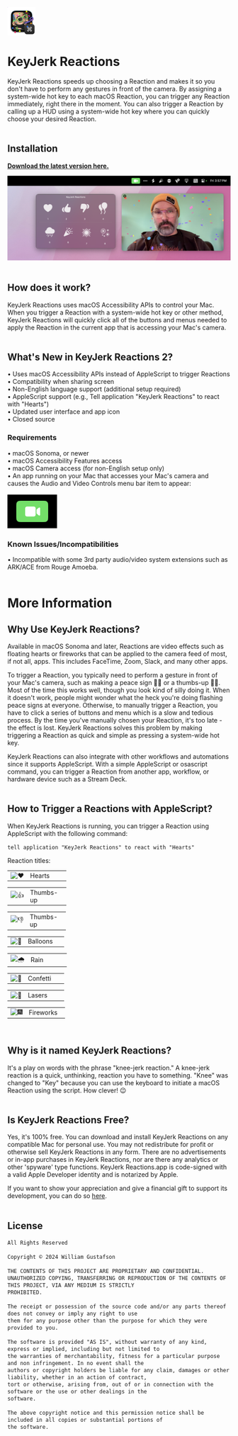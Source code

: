 ![alt text](https://raw.githubusercontent.com/x74353/KeyJerk-Reactions/main/images/KeyJerk-Reactions-App-Icon.png)

# KeyJerk Reactions
KeyJerk Reactions speeds up choosing a Reaction and makes it so you don't have to perform any gestures in front of the camera. By assigning a system-wide hot key to each macOS Reaction, you can trigger any Reaction immediately, right there in the moment. You can also trigger a Reaction by calling up a HUD using a system-wide hot key where you can quickly choose your desired Reaction. 
<BR><BR>

## Installation
**[Download the latest version here.](https://github.com/x74353/KeyJerk-Reactions/raw/main/DMG/KeyJerk%20Reactions.dmg)**

![alt text](https://raw.githubusercontent.com/x74353/KeyJerk-Reactions/main/images/KeyJerkReactions_Prompt.png)
<BR><BR>

## How does it work?
KeyJerk Reactions uses macOS Accessibility APIs to control your Mac. When you trigger a Reaction with a system-wide hot key or other method, KeyJerk Reactions will quickly click all of the buttons and menus needed to apply the Reaction in the current app that is accessing your Mac's camera.
<BR><BR>

## What's New in KeyJerk Reactions 2?
• Uses macOS Accessibility APIs instead of AppleScript to trigger Reactions<BR>
• Compatibility when sharing screen<BR>
• Non-English language support (additional setup required)<BR>
• AppleScript support (e.g., Tell application "KeyJerk Reactions" to react with "Hearts")<BR>
• Updated user interface and app icon<BR>
• Closed source<BR>

### Requirements 
• macOS Sonoma, or newer<BR>
• macOS Accessibility Features access<BR>
• macOS Camera access (for non-English setup only)<BR>
• An app running on your Mac that accesses your Mac's camera and causes the Audio and Video Controls menu bar item to appear:<BR><BR>
![alt text](https://raw.githubusercontent.com/x74353/KeyJerk-Reactions/main/images/VideoMenuBarIcon.png)

### Known Issues/Incompatibilities
• Incompatible with some 3rd party audio/video system extensions such as ARK/ACE from Rouge Amoeba.
<BR><BR>

# More Information

## Why Use KeyJerk Reactions?
Available in macOS Sonoma and later, Reactions are video effects such as floating hearts or fireworks that can be applied to the camera feed of most, if not all, apps. This includes FaceTime, Zoom, Slack, and many other apps. 

To trigger a Reaction, you typically need to perform a gesture in front of your Mac's camera, such as making a peace sign ✌🏼 or a thumbs-up 👍🏼. Most of the time this works well, though you look kind of silly doing it. When it doesn't work, people might wonder what the heck you're doing flashing peace signs at everyone. Otherwise, to manually trigger a Reaction, you have to click a series of buttons and menu which is a slow and tedious process. By the time you've manually chosen your Reaction, it's too late - the effect is lost. KeyJerk Reactions solves this problem by making triggering a Reaction as quick and simple as pressing a system-wide hot key.

KeyJerk Reactions can also integrate with other workflows and automations since it supports AppleScript. With a simple AppleScript or osascript command, you can trigger a Reaction from another app, workflow, or hardware device such as a Stream Deck.
<BR><BR>

## How to Trigger a Reactions with AppleScript?
When KeyJerk Reactions is running, you can trigger a Reaction using AppleScript with the following command:
```
tell application "KeyJerk Reactions" to react with "Hearts"
```
Reaction titles:

<table>
	<tr>
		<td valign="middle"><img src="https://fonts.gstatic.com/s/e/notoemoji/latest/2764_fe0f/512.gif" alt="❤️" width="32" /></td>
		<td valign="middle" style="width: 75px;">Hearts</td>
	</tr>
</table>

<table>
	<tr>
		<td valign="middle"><img src="https://fonts.gstatic.com/s/e/notoemoji/latest/1f44d_1f3fc/512.gif" alt="👍" width="32" /></td>
		<td valign="middle" style="width: 75px;">Thumbs-up</td>
	</tr>
</table>

<table>
	<tr>
		<td valign="middle"><img src="https://fonts.gstatic.com/s/e/notoemoji/latest/1f44e_1f3fc/512.gif" alt="👎" width="32" /></td>
		<td valign="middle" style="width: 75px;">Thumbs-up</td>
	</tr>
</table>

<table>
	<tr>
		<td valign="middle"><img src="https://fonts.gstatic.com/s/e/notoemoji/latest/1f388/512.gif" alt="🎈" width="32" /></td>
		<td valign="middle" style="width: 75px;">Balloons</td>
	</tr>
</table>

<table>
	<tr>
		<td valign="middle"><img src="https://fonts.gstatic.com/s/e/notoemoji/latest/1f327_fe0f/512.gif" alt="🌧" width="32" /></td>
		<td valign="middle" style="width: 75px;">Rain</td>
	</tr>
</table>

<table>
	<tr>
		<td valign="middle"><img src="https://fonts.gstatic.com/s/e/notoemoji/latest/1f389/512.gif" alt="🎉" width="32" /></td>
		<td valign="middle" style="width: 75px;">Confetti</td>
	</tr>
</table>

  <table>
	  <tr>
		  <td valign="middle"><img src="https://fonts.gstatic.com/s/e/notoemoji/latest/1f6a8/512.gif" alt="🚨" width="32" /></td>
		  <td valign="middle" style="width: 75px;">Lasers</td>
	  </tr>
  </table>

  <table>
		<tr>
			<td valign="middle"><img src="https://fonts.gstatic.com/s/e/notoemoji/latest/1f386/512.gif" alt="🎆" width="32" /></td>
			<td valign="middle" style="width: 75px;">Fireworks</td>
		</tr>
	</table>
<BR>
	
## Why is it named KeyJerk Reactions?
It's a play on words with the phrase "knee-jerk reaction." A knee-jerk reaction is a quick, unthinking, reaction you have to something. "Knee" was changed to "Key" because you can use the keyboard to initiate a macOS Reaction using the script. How clever! 😉
<BR><BR>

## Is KeyJerk Reactions Free?
Yes, it's 100% free. You can download and install KeyJerk Reactions on any compatible Mac for personal use. You may not redistribute for profit or otherwise sell KeyJerk Reactions in any form. There are no advertisements or in-app purchases in KeyJerk Reactions, nor are there any analytics or other 'spyware' type functions. KeyJerk Reactions.app is code-signed with a valid Apple Developer identity and is notarized by Apple.

If you want to show your appreciation and give a financial gift to support its development, you can do so [here](http://buymeacoffee.com/x74353).
<BR><BR>

## License
```
All Rights Reserved

Copyright © 2024 William Gustafson

THE CONTENTS OF THIS PROJECT ARE PROPRIETARY AND CONFIDENTIAL.
UNAUTHORIZED COPYING, TRANSFERRING OR REPRODUCTION OF THE CONTENTS OF THIS PROJECT, VIA ANY MEDIUM IS STRICTLY
PROHIBITED.

The receipt or possession of the source code and/or any parts thereof does not convey or imply any right to use
them for any purpose other than the purpose for which they were provided to you.

The software is provided "AS IS", without warranty of any kind, express or implied, including but not limited to
the warranties of merchantability, fitness for a particular purpose and non infringement. In no event shall the
authors or copyright holders be liable for any claim, damages or other liability, whether in an action of contract,
tort or otherwise, arising from, out of or in connection with the software or the use or other dealings in the
software.

The above copyright notice and this permission notice shall be included in all copies or substantial portions of
the software.
```

